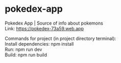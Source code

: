 # pokedex-app
Pokedex App | Source of info about pokemons <br>
Link: https://pokedex-73a59.web.app
<br>

 
Commands for project (in project directory terminal): <br>
    Install dependencies: npm install <br>
Run: npm run dev<br>
    Build: npm run build
